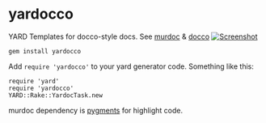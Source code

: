 yardocco
========

  YARD Templates for docco-style docs. See [murdoc](https://github.com/markiz/murdoc) & [docco](http://jashkenas.github.com/docco/)
    [![Screenshot](http://files.droplr.com/files/14333001/pW2k.Screen%20shot%202011-01-25%20at%2021:29:19.png)](http://files.droplr.com/files/14333001/pW2k.Screen%20shot%202011-01-25%20at%2021:29:19.png)

    gem install yardocco
    
  Add `require 'yardocco'` to your yard generator code. Something like this:
  
    require 'yard'
    require 'yardocco'
    YARD::Rake::YardocTask.new
    
  murdoc dependency is [pygments](http://pygments.org/) for highlight code.